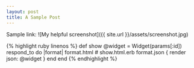 ```yaml
---
layout: post
title: A Sample Post
---
```


Sample link: ![My helpful screenshot]({{ site.url }}/assets/screenshot.jpg)

{% highlight ruby linenos %}
def show
  @widget = Widget(params[:id])
  respond_to do |format|
    format.html # show.html.erb
    format.json { render json: @widget }
  end
end
{% endhighlight %}
